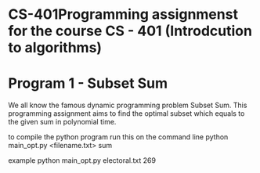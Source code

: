 # CS-401Programming assignmenst for the course CS - 401 (Introdcution to algorithms)


# Program 1 - Subset Sum

We all know the famous dynamic programming problem Subset Sum. This programming assignment aims to find the optimal subset which equals to the given sum in polynomial time.


to compile the python program run this on the command line
python main_opt.py <filename.txt> sum


example
python main_opt.py electoral.txt 269

